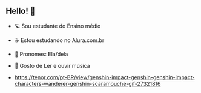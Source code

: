## Hello! 🌇

- 🪐 Sou estudante do Ensino médio 
- ☕️ Estou estudando no Alura.com.br
- 🪷 Pronomes: Ela/dela
- 📖 Gosto de Ler e ouvir música

- https://tenor.com/pt-BR/view/genshin-impact-genshin-genshin-impact-characters-wanderer-genshin-scaramouche-gif-27321816
